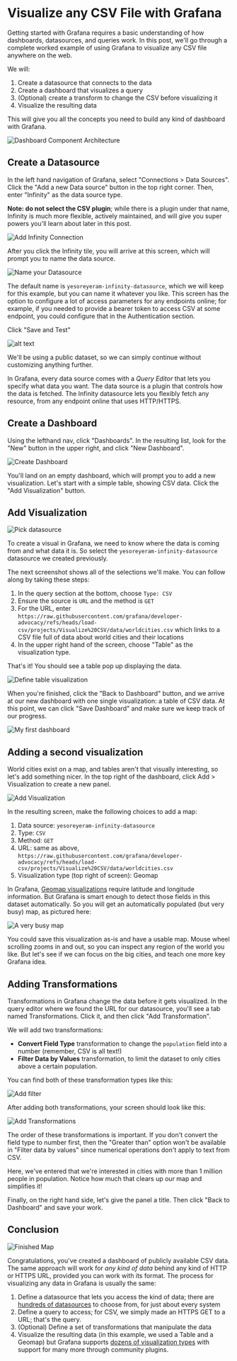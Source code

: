 # Visualize any CSV File with Grafana

Getting started with Grafana requires a basic understanding of how dashboards, datasources, and queries work.  In
this post, we'll go through a complete worked example of using Grafana to visualize any CSV file anywhere on the web.

We will:

1. Create a datasource that connects to the data
2. Create a dashboard that visualizes a query
3. (Optional) create a transform to change the CSV before visualizing it
4. Visualize the resulting data

This will give you all the concepts you need to build any kind of dashboard with Grafana.

![Dashboard Component Architecture](https://grafana.com/media/docs/grafana/dashboards-overview/dashboard-component-architecture.png)

## Create a Datasource

In the left hand navigation of Grafana, select "Connections > Data Sources".  Click the "Add a new Data source" button
in the top right corner.  Then, enter "Infinity" as the data source type.

**Note: do not select the CSV plugin**; while there is a plugin under that name, Infinity is much more flexible, actively maintained, and will give you super powers you'll learn about later in this post.

![Add Infinity Connection](img/1-add-datasource.png)

After you click the Infinity tile, you will arrive at this screen, which will prompt you to name the data source.

![Name your Datasource](img/2-name-datasource.png)

The default name is `yesoreyeram-infinity-datasource`, which we will keep for this example, but you can name it whatever you like.  This screen has the option to configure a lot of access parameters for any endpoints online; for example, if
you needed to provide a bearer token to access CSV at some endpoint, you could configure that in the Authentication section.

Click "Save and Test"

![alt text](image.png)

We'll be using a public dataset, so we can simply continue without customizing anything further.  

In Grafana, every data source comes with a _Query Editor_ that lets you specify what data you want. The data source is
a plugin that controls how the data is fetched.  The Infinity datasource lets you flexibly fetch any resource, from any
endpoint online that uses HTTP/HTTPS.

## Create a Dashboard

Using the lefthand nav, click "Dashboards".  In the resulting list, look for the "New" button in the upper right, and click "New Dashboard".

![Create Dashboard](img/4-create-dashboard.png)

You'll land on an empty dashboard, which will prompt you to add a new visualization.  Let's start with a simple 
table, showing CSV data.  Click the "Add Visualization" button.

## Add Visualization

![Pick datasource](img/5-pick-datasource.png)

To create a visual in Grafana, we need to know where the data is coming from and what data it is.  So select the 
`yesoreyeram-infinity-datasource` datasource we created previously.

The next screenshot shows all of the selections we'll make. You can follow along by taking these steps:

1. In the query section at the bottom, choose `Type: CSV`
2. Ensure the source is `URL` and the method is `GET`
3. For the URL, enter `https://raw.githubusercontent.com/grafana/developer-advocacy/refs/heads/load-csv/projects/Visualize%20CSV/data/worldcities.csv` which links to a CSV file full of data about world cities and their locations
4. In the upper right hand of the screen, choose "Table" as the visualization type.

That's it! You should see a table pop up displaying the data.

![Define table visualization](img/6-define-table.png)

When you're finished, click the "Back to Dashboard" button, and we arrive at our new dashboard with one single visualization: a table of CSV data. At this point, we can click "Save Dashboard" and make sure we keep track of 
our progress.

![My first dashboard](img/7-my-first-dashboard.png)

## Adding a second visualization

World cities exist on a map, and tables aren't that visually interesting, so let's add something nicer.  In the top
right of the dashboard, click Add > Visualization to create a new panel.

![Add Visualization](img/8-add-visualization.png)

In the resulting screen, make the following choices to add a map:

1. Data source: `yesoreyeram-infinity-datasource`
2. Type: `CSV`
3. Method: `GET`
4. URL: same as above, `https://raw.githubusercontent.com/grafana/developer-advocacy/refs/heads/load-csv/projects/Visualize%20CSV/data/worldcities.csv`
5. Visualization type (top right of screen): Geomap

In Grafana, [Geomap visualizations](https://grafana.com/docs/grafana/latest/panels-visualizations/visualizations/geomap/) require latitude and longitude information. But Grafana is smart enough to detect those fields in this dataset automatically. So you will get an automatically populated (but very busy) map, as pictured here:

![A very busy map](img/9-busy-map.png)

You could save this visualization as-is and have a usable map. Mouse wheel scrolling zooms in and out, so you can inspect any region of the world you like.  But let's see if we can focus on the big cities, and teach one more key Grafana idea.

## Adding Transformations

Transformations in Grafana change the data before it gets visualized. In the query editor where we found the URL for
our datasource, you'll see a tab named Transformations.  Click it, and then click "Add Transformation".

We will add two transformations:

* **Convert Field Type** transformation to change the `population` field into a number (remember, CSV is all text!)
* **Filter Data by Values** transformation, to limit the dataset to only cities above a certain population.

You can find both of these transformation types like this:

![Add filter](img/10-add-filter.png)

After adding both transformations, your screen should look like this:

![Add Transformations](img/11-transformations.png)

The order of these transformations is important. If you don't convert the field type to number first, then the "Greater than" option won't be available in "Filter data by values" since numerical operations don't apply to text from CSV.

Here, we've entered that we're interested in cities with more than 1 million people in population. Notice how much that clears up our map and simplifies it!

Finally, on the right hand side, let's give the panel a title. Then click "Back to Dashboard" and save your work.

## Conclusion

![Finished Map](img/12-finished-map.png)

Congratulations, you've created a dashboard of publicly available CSV data. The same approach will work for _any kind of data_ behind any kind of HTTP or HTTPS URL, provided you can work with its format.  The process for visualizing any data
in Grafana is usually the same:

1. Define a datasource that lets you access the kind of data; there are [hundreds of datasources](https://grafana.com/grafana/plugins/data-source-plugins/) to choose from, for just about every system
2. Define a query to access; for CSV, we simply made an HTTPS GET to a URL; that's the query.
3. (Optional) Define a set of transformations that manipulate the data
4. Visualize the resulting data (in this example, we used a Table and a Geomap) but Grafana supports [dozens of visualization types](https://grafana.com/docs/grafana/latest/panels-visualizations/visualizations/) with support for many more through community plugins.
